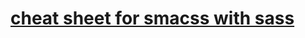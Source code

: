 [cheat sheet for smacss with sass](http://horsed.github.io/smacss-with-sass-cheat-sheet/)
=========
